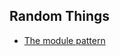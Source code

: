 ## Random Things

- [The module pattern][1]





[1]: http://yuiblog.com/blog/2007/06/12/module-pattern/
